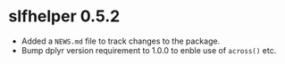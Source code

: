 # slfhelper 0.5.2

* Added a `NEWS.md` file to track changes to the package.
* Bump dplyr version requirement to 1.0.0 to enble use of `across()` etc.
